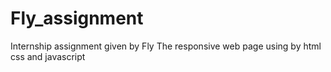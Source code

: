 # Fly_assignment
Internship assignment given by Fly 
The responsive web page using by html css and javascript 
